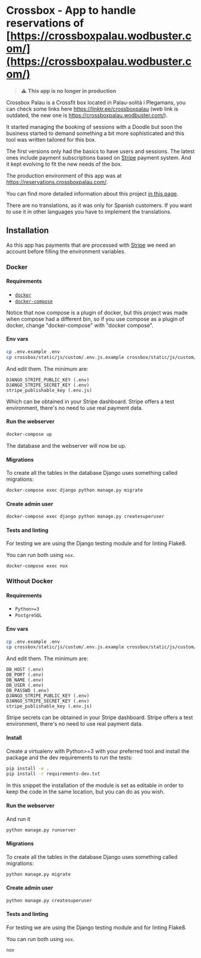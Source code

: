 # Crossbox - App to handle reservations of [https://crossboxpalau.wodbuster.com/](https://crossboxpalau.wodbuster.com/)

> :warning: **This app is no longer in production**

Crossbox Palau is a Crossfit box located in Palau-solità i Plegamans, you can check some links here https://linktr.ee/crossboxpalau (web link is outdated, the new one is https://crossboxpalau.wodbuster.com/).

It started managing the booking of sessions with a Doodle but soon the business started to demand something a bit more sophisticated and this tool was written tailored for this box.

The first versions only had the basics to have users and sessions. The latest ones include payment subscriptions based on [Stripe](https://stripe.com/) payment system. And it kept evolving to fit the new needs of the box.

The production environment of this app was at https://reservations.crossboxpalau.com/.

You can find more detailed information about this project [in this page](https://oalfonso.com/projects/crossbox/).

There are no translations, as it was only for Spanish customers. If you want to use it in other languages you have to implement the translations.

## Installation

As this app has payments that are processed with [Stripe](https://stripe.com/) we need an account before filling the environment variables.

### Docker

#### Requirements

- [`docker`](https://docs.docker.com/)
- [`docker-compose`](https://docs.docker.com/compose/)

Notice that now compose is a plugin of docker, but this project was made when compose had a different bin, so if you use compose as a plugin of docker, change "docker-compose" with "docker compose".

#### Env vars
```bash
cp .env.example .env
cp crossbox/static/js/custom/.env.js.example crossbox/static/js/custom/.env.js
```
And edit them. The minimum are:
```
DJANGO_STRIPE_PUBLIC_KEY (.env)
DJANGO_STRIPE_SECRET_KEY (.env)
stripe_publishable_key (.env.js)
```
Which can be obtained in your Stripe dashboard. Stripe offers a test environment, there's no need to use real payment data.

#### Run the webserver

```bash
docker-compose up
```

The database and the webserver will now be up.

#### Migrations

To create all the tables in the database Django uses something called migrations:

```bash
docker-compose exec django python manage.py migrate
```

#### Create admin user

```bash
docker-compose exec django python manage.py createsuperuser
```

#### Tests and linting

For testing we are using the Django testing module and for linting Flake8.

You can run both using `nox`.

```
docker-compose exec nox
```

### Without Docker

#### Requirements

- `Python>=3`
- `PostgreSQL`

#### Env vars
```bash
cp .env.example .env
cp crossbox/static/js/custom/.env.js.example crossbox/static/js/custom/.env.js
```
And edit them. The minimum are:
```
DB_HOST (.env)
DB_PORT (.env)
DB_NAME (.env)
DB_USER (.env)
DB_PASSWD (.env)
DJANGO_STRIPE_PUBLIC_KEY (.env)
DJANGO_STRIPE_SECRET_KEY (.env)
stripe_publishable_key (.env.js)
```
Stripe secrets can be obtained in your Stripe dashboard. Stripe offers a test environment, there's no need to use real payment data.

#### Install

Create a virtualenv with Python>=3 with your preferred tool and install the package and the dev requirements to run the tests:

```bash
pip install -e .
pip install -r requirements-dev.txt
```
In this snippet the installation of the module is set as editable in order to keep the code in the same location, but you can do as you wish.

#### Run the webserver

And run it
```bash
python manage.py runserver
```

#### Migrations

To create all the tables in the database Django uses something called migrations:

```bash
python manage.py migrate
```

#### Create admin user

```bash
python manage.py createsuperuser
```

#### Tests and linting

For testing we are using the Django testing module and for linting Flake8.

You can run both using `nox`.

```
nox
```
